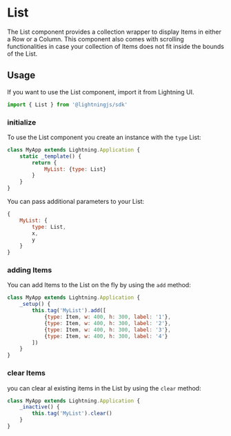 # List

The List component provides a collection wrapper to display Items in either a Row or a Column. This component also comes with scrolling functionalities in case your collection of Items does not fit inside the bounds of the List.

## Usage

If you want to use the List component, import it from Lightning UI.

```js
import { List } from '@lightningjs/sdk'
```

### initialize

To use the List component you create an instance with the `type` List:

```js
class MyApp extends Lightning.Application {
    static _template() {
        return {
            MyList: {type: List}
        }
    }
}
```

You can pass additional parameters to your List:

```js
{
    MyList: {
        type: List,
        x,
        y   
    }
}
```

### adding Items

You can add Items to the List on the fly by using the `add` method:

```js
class MyApp extends Lightning.Application {
    _setup() {
        this.tag('MyList').add([
            {type: Item, w: 400, h: 300, label: '1'},
            {type: Item, w: 400, h: 300, label: '2'},
            {type: Item, w: 400, h: 300, label: '3'},
            {type: Item, w: 400, h: 300, label: '4'}
        ])
    }
}
```

### clear Items

you can clear al existing items in the List by using the `clear` method:

```js
class MyApp extends Lightning.Application {
    _inactive() {
        this.tag('MyList').clear()
    }
}
```




